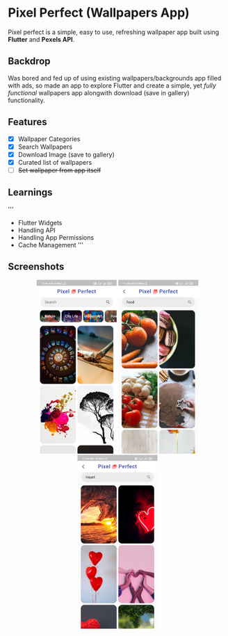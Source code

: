 # Pixel Perfect (Wallpapers App)

Pixel perfect is a simple, easy to use, refreshing wallpaper app built using **Flutter** and **Pexels API**.

## Backdrop

Was bored and fed up of using existing wallpapers/backgrounds app filled with ads, so made an app to explore Flutter and create a simple, yet *fully functional* wallpapers app alongwith download (save in gallery) functionality.

## Features

- [x] Wallpaper Categories
- [x] Search Wallpapers
- [x] Download Image (save to gallery)
- [x] Curated list of wallpapers
- [ ] ~~Set wallpaper from app itself~~ 

## Learnings

'''
- Flutter Widgets
- Handling API
- Handling App Permissions
- Cache Management
'''

## Screenshots

<p align="center">
<img src="assets/Screenshot_2020-07-06-11-41-52-412_com.example.wallpapers_app.jpg" height="400" alt="Screenshot"/>         <img src="assets/Screenshot_2020-07-06-11-42-59-297_com.example.wallpapers_app.jpg" height="400" alt="Screenshot"/>         <img src="assets/Screenshot_2020-07-06-11-44-17-746_com.example.wallpapers_app.jpg" height="400" alt="Screenshot"/> 
</p>
